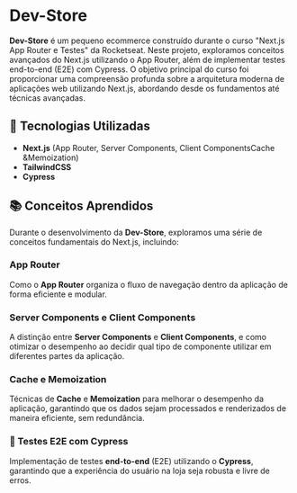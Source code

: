 # Dev-Store

**Dev-Store** é um pequeno ecommerce construído durante o curso "Next.js App Router e Testes" da Rocketseat. Neste projeto, exploramos conceitos avançados do Next.js utilizando o App Router, além de implementar testes end-to-end (E2E) com Cypress. O objetivo principal do curso foi proporcionar uma compreensão profunda sobre a arquitetura moderna de aplicações web utilizando Next.js, abordando desde os fundamentos até técnicas avançadas.

## 🚀 Tecnologias Utilizadas

- **Next.js** (App Router, Server Components, Client ComponentsCache &Memoization)
- **TailwindCSS**
- **Cypress** 

## 📚 Conceitos Aprendidos

Durante o desenvolvimento da **Dev-Store**, exploramos uma série de conceitos fundamentais do Next.js, incluindo:

### App Router
Como o **App Router** organiza o fluxo de navegação dentro da aplicação de forma eficiente e modular.

### Server Components e Client Components
A distinção entre **Server Components** e **Client Components**, e como otimizar o desempenho ao decidir qual tipo de componente utilizar em diferentes partes da aplicação.

### Cache e Memoization
Técnicas de **Cache** e **Memoization** para melhorar o desempenho da aplicação, garantindo que os dados sejam processados e renderizados de maneira eficiente, sem redundância.

### 🧪 Testes E2E com Cypress
Implementação de testes **end-to-end** (E2E) utilizando o **Cypress**, garantindo que a experiência do usuário na loja seja robusta e livre de erros.



